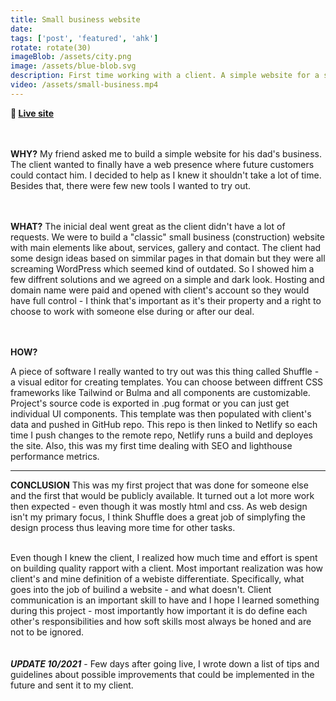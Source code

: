 ```yaml
---
title: Small business website
date: 
tags: ['post', 'featured', 'ahk']
rotate: rotate(30)
imageBlob: /assets/city.png
image: /assets/blue-blob.svg
description: First time working with a client. A simple website for a small construction business. They wanted a web presence - I wanted to try out something new. 
video: /assets/small-business.mp4
---
```


**🔗 [Live site](https://jelen-gradnja.com/index.html)**

\
\
__WHY?__
My friend asked me to build a simple website for his dad's business. The client wanted to finally have a web presence where future customers could contact him. 
I decided to help as I knew it shouldn't take a lot of time. Besides that, there were few new tools I wanted to try out.

\
\
__WHAT?__
The inicial deal went great as the client didn't have a lot of requests. We were to build a "classic" small business (construction) website with main elements like about, services, gallery and contact. 
The client had some design ideas based on simmilar pages in that domain but they were all screaming WordPress which seemed kind of outdated. So I showed him a few diffrent solutions and we agreed on a simple and dark look. 
Hosting and domain name were paid and opened with client's account so they would have full control - I think that's important as it's their property and a right to choose to work with someone else during or after our deal.

\
\
__HOW?__

A piece of software I really wanted to try out was this thing called Shuffle - a visual editor for creating templates. You can choose between diffrent CSS frameworks like Tailwind or Bulma and all components are customizable. Project's source code is exported in .pug format or you can just get individual UI components. This template was then populated with client's data and pushed in GitHub repo. This repo is then linked to Netlify so each time I push changes to the remote repo, Netlify runs a build and deployes the site. 
Also, this was my first time dealing with SEO and lighthouse performance metrics. 

---
__CONCLUSION__
This was my first project that was done for someone else and the first that would be publicly available. It turned out a lot more work then expected - even though it was mostly html and css. 
As web design isn't my primary focus, I think Shuffle does a great job of simplyfing the design process thus leaving more time for other tasks.

\
Even though I knew the client, I realized how much time and effort is spent on building quality rapport with a client. Most important realization was how client's and mine definition of a webiste differentiate. Specifically, what goes into the job of builind a website - and what doesn't. 
Client communication is an important skill to have and I hope I learned something during this project - most importantly how important it is do define each other's responsibilities and how soft skills most always be honed and are not to be ignored.  
\
\
**_UPDATE 10/2021_** - Few days after going live, I wrote down a list of tips and guidelines about possible improvements that could be implemented in the future and sent it to my client. 